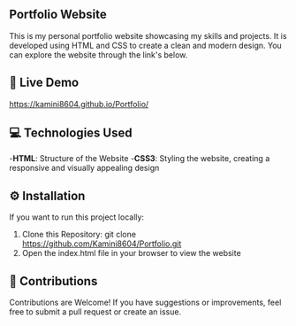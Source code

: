 ## Portfolio Website
This is my personal portfolio website showcasing my skills and projects. It is developed using HTML and CSS to create a clean and modern design. You can explore the website through the link's below.

## 🚀 Live Demo
https://kamini8604.github.io/Portfolio/

## 💻 Technologies Used
-**HTML**: Structure of the Website
-**CSS3**: Styling the website, creating a responsive and visually appealing design

## ⚙️ Installation
If you want to run this project locally:
1. Clone this Repository:
   git clone https://github.com/Kamini8604/Portfolio.git
2. Open the index.html file in your browser to view the website

## 🙌 Contributions
Contributions are Welcome! If you have suggestions or improvements, feel free to submit a pull request or create an issue.
